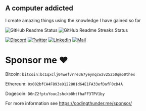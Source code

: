 ## A computer addicted

I create amazing things using the knowledge I have gained so far

![GitHub Readme Status](https://github-readme-stats.vercel.app/api?username=thunder-coding&show_icons=true&hide_border=true&theme=radical&count_private=true)
![GitHub Readme Streaks Status](https://github-readme-streak-stats.herokuapp.com/?user=thunder-coding&theme=dark)


[![Discord](https://img.shields.io/discord/739775771924627567?label=Discord&logo=discord&logoColor=738ADB&style=for-the-badge)](https://discord.gg/YMhxGjzsJ8)
[![Twitter](https://img.shields.io/badge/Twitter-1DA1F2?style=for-the-badge&logo=twitter&logoColor=ffffff&label=Follow)](https://twitter.com/CodingThunder)
[![LinkedIn](https://img.shields.io/badge/LinkedIn-0077b5?style=for-the-badge&logo=linkedin&logoColor=white)](https://www.linkedin.com/in/CodingThunder)
[![Mail](https://img.shields.io/badge/Gmail-EA4335?style=for-the-badge&logo=gmail&logoColor=white)](mailto:yakshbari4@gmail.com)

# Sponsor me ❤️

Bitcoin: `bitcoin:bc1qxclj04wefvrre367yeynqcwzv25250qm60thex`

Ethereum: `0x002bfCA4F893e9122801d64E1FA33efDafF0cD4A`

Dogecoin: `D6nZ2fptuYouc2shckb8htfhaFF3TPV1by`

For more information see https://codingthunder.me/sponsor/
